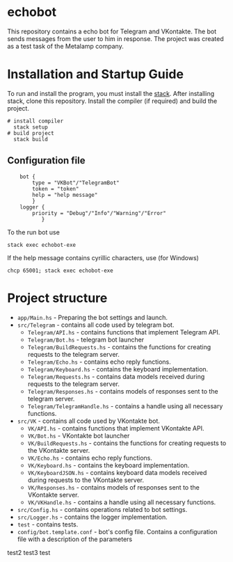# echobot

This repository contains a echo bot for Telegram and VKontakte. The bot sends messages from the user to him in response. The project was created as a test task of the Metalamp company.
 
# Installation and Startup Guide
To run and install the program, you must install the [stack](https://docs.haskellstack.org/en/stable/install_and_upgrade/).
After installing stack, clone this repository. Install the compiler (if required) and build the project.

    # install compiler
      stack setup
    # build project
      stack build
## Configuration file
        bot {
            type = "VKBot"/"TelegramBot"
            token = "token"
            help = "help message"
            }
        logger {
            priority = "Debug"/"Info"/"Warning"/"Error"
               }


To the run bot use 

    stack exec echobot-exe

If the help message contains cyrillic characters, use (for Windows)

    chcp 65001; stack exec echobot-exe
    
# Project structure

* `app/Main.hs` - Preparing the bot settings and launch.
* `src/Telegram` - contains all code used by telegram bot.
    * `Telegram/API.hs` - contains functions that implement Telegram API.
    * `Telegram/Bot.hs` - telegram bot launcher
    * `Telegram/BuildRequests.hs` - contains the functions for creating requests to the telegram server.
    * `Telegram/Echo.hs` - contains echo reply functions.
    * `Telegram/Keyboard.hs` - contains the keyboard implementation.
    * `Telegram/Requests.hs` - contains data models received during requests to the telegram server.
    * `Telegram/Responses.hs` - contains models of responses sent to the telegram server.
    * `Telegram/TelegramHandle.hs` - contains a handle using all necessary functions.
* `src/VK` - contains all code used by VKontakte bot.
    * `VK/API.hs` - contains functions that implement VKontakte API.
    * `VK/Bot.hs` - VKontakte bot launcher
    * `VK/BuildRequests.hs` - contains the functions for creating requests to the VKontakte server.
    * `VK/Echo.hs` - contains echo reply functions.
    * `VK/Keyboard.hs` - contains the keyboard implementation.
    * `VK/KeyboardJSON.hs` - contains keyboard data models received during requests to the VKontakte server.
    * `VK/Responses.hs` - contains models of responses sent to the VKontakte server.
    * `VK/VKHandle.hs` - contains a handle using all necessary functions.
* `src/Config.hs` - contains operations related to bot settings.
* `src/Logger.hs` - contains the logger implementation.
* `test` - contains tests.
* `config/bot.template.conf` - bot's config file. Сontains a configuration file with a description of the parameters 


test2
test3
test


